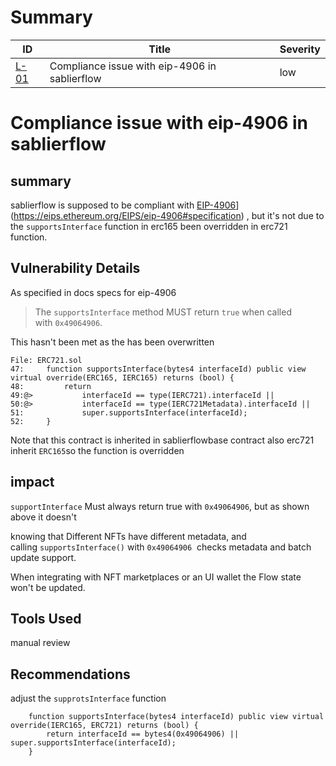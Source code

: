 # Summary

| ID                                                                                                                             | Title                                         | Severity |
| ------------------------------------------------------------------------------------------------------------------------------ | --------------------------------------------- | -------- |
| [L-01](#compliance-issue-with-eip-4906-in-sablierflow) | Compliance issue with eip-4906 in sablierflow | low      |


# Compliance issue with eip-4906 in sablierflow


## summary

sablierflow is supposed to be compliant with [EIP-4906]([https://eips.ethereum.org/EIPS/eip-4906#specification)](https://eips.ethereum.org/EIPS/eip-4906#specification) , but it's not due to the `supportsInterface` function in erc165 been overridden in erc721 function.

## Vulnerability Details

As specified in docs specs for eip-4906

> The `supportsInterface` method MUST return `true` when called with `0x49064906`.

This hasn't been met as the has been overwritten

```
File: ERC721.sol
47:     function supportsInterface(bytes4 interfaceId) public view virtual override(ERC165, IERC165) returns (bool) {
48:         return
49:@>           interfaceId == type(IERC721).interfaceId ||
50:@>           interfaceId == type(IERC721Metadata).interfaceId ||
51:             super.supportsInterface(interfaceId);
52:     }
```

Note that this contract is inherited in sablierflowbase contract also erc721 inherit `ERC165`so the function is overridden

## impact

`supportInterface` Must always return true with `0x49064906`, but as shown above it doesn't

knowing that Different NFTs have different metadata, and calling `supportsInterface()` with `0x49064906`  checks metadata and batch update support.

When integrating with NFT marketplaces or an UI wallet the Flow state won't be updated.

## Tools Used

manual review

## Recommendations

adjust the `supprotsInterface` function

```
    function supportsInterface(bytes4 interfaceId) public view virtual override(IERC165, ERC721) returns (bool) {
        return interfaceId == bytes4(0x49064906) || super.supportsInterface(interfaceId);
    }
```
